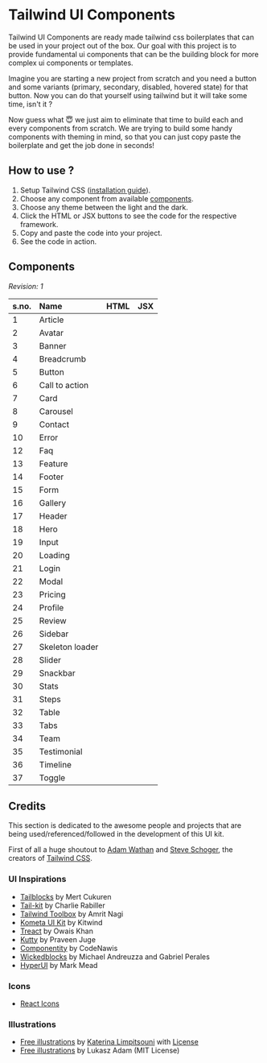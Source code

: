 <!--
Author: chankruze (chankruze@gmail.com)
Created: Mon Oct 10 2022 20:54:39 GMT+0530 (India Standard Time)

Copyright (c) geekofia 2022 and beyond
-->

# Tailwind UI Components

Tailwind UI Components are ready made tailwind css boilerplates that can be used in your project out of the box. Our goal with this project is to provide fundamental ui components that can be the building block for more complex ui components or templates.

Imagine you are starting a new project from scratch and you need a button and some variants (primary, secondary, disabled, hovered state) for that button. Now you can do that yourself using tailwind but it will take some time, isn't it ?

Now guess what :innocent: we just aim to eliminate that time to build each and every components from scratch. We are trying to build some handy components with theming in mind, so that you can just copy paste the boilerplate and get the job done in seconds!

## How to use ?

1. Setup Tailwind CSS ([installation guide][tailwind-docs]).
2. Choose any component from available [components][components].
3. Choose any theme between the light and the dark.
4. Click the HTML or JSX buttons to see the code for the respective framework.
5. Copy and paste the code into your project.
6. See the code in action.

[tailwind-docs]: https://tailwindcss.com/docs/installation
[components]: https://example.com/components

## Components

_Revision: 1_

| s.no. | Name            | HTML | JSX |
| :---  | :-------------- | :--- | :-- |
|    1  | Article         |      |     |
|    2  | Avatar          |      |     |
|    3  | Banner          |      |     |
|    4  | Breadcrumb      |      |     |
|    5  | Button          |      |     |
|    6  | Call to action  |      |     |
|    7  | Card            |      |     |
|    8  | Carousel        |      |     |
|    9  | Contact         |      |     |
|   10  | Error           |      |     |
|   12  | Faq             |      |     |
|   13  | Feature         |      |     |
|   14  | Footer          |      |     |
|   15  | Form            |      |     |
|   16  | Gallery         |      |     |
|   17  | Header          |      |     |
|   18  | Hero            |      |     |
|   19  | Input           |      |     |
|   20  | Loading         |      |     |
|   21  | Login           |      |     |
|   22  | Modal           |      |     |
|   23  | Pricing         |      |     |
|   24  | Profile         |      |     |
|   25  | Review          |      |     |
|   26  | Sidebar         |      |     |
|   27  | Skeleton loader |      |     |
|   28  | Slider          |      |     |
|   29  | Snackbar        |      |     |
|   30  | Stats           |      |     |
|   31  | Steps           |      |     |
|   32  | Table           |      |     |
|   33  | Tabs            |      |     |
|   34  | Team            |      |     |
|   35  | Testimonial     |      |     |
|   36  | Timeline        |      |     |
|   37  | Toggle          |      |     |

## Credits

This section is dedicated to the awesome people and projects that are being used/referenced/followed in the development of this UI kit.

First of all a huge shoutout to [Adam Wathan][adam-twitter] and [Steve Schoger][steve-twitter], the creators of [Tailwind CSS][tailwind].

[adam-twitter]: https://twitter.com/adamwathan
[steve-twitter]: https://twitter.com/steveschoger
[tailwind]: https://tailwindcss.com/

### UI Inspirations

- [Tailblocks](https://tailblocks.cc/) by Mert Cukuren
- [Tail-kit](https://www.tailwind-kit.com/) by Charlie Rabiller
- [Tailwind Toolbox](https://www.tailwindtoolbox.com/) by Amrit Nagi
- [Kometa UI Kit](https://kitwind.io/products/kometa/components/) by Kitwind
- [Treact](https://treact.owaiskhan.me/) by Owais Khan
- [Kutty](https://kutty.netlify.app/) by Praveen Juge
- [Componentity](https://componentity.com/category/tailwindcss/) by CodeNawis
- [Wickedblocks](https://wickedblocks.dev/) by Michael Andreuzza and Gabriel Perales
- [HyperUI](https://www.hyperui.dev/) by Mark Mead

### Icons

- [React Icons](https://react-icons.github.io/react-icons/)

### Illustrations

- [Free illustrations](https://undraw.co/) by [Katerina Limpitsouni](https://twitter.com/ninaLimpi) with [License](https://undraw.co/license)
- [Free illustrations](https://lukaszadam.com/illustrations) by Lukasz Adam (MIT License)

